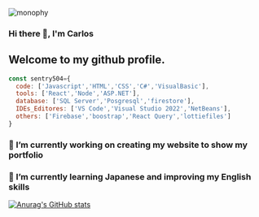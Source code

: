 ![monophy](https://user-images.githubusercontent.com/59220885/196550289-b372edcc-d0cc-43f5-8573-0ababe3a8850.gif)
### Hi there 👋, I'm Carlos
## Welcome to my github profile.

```js
const sentry504={
  code: ['Javascript','HTML','CSS','C#','VisualBasic'],
  tools: ['React','Node','ASP.NET'],
  database: ['SQL Server','Posgresql','firestore'],
  IDEs_Editores: ['VS Code','Visual Studio 2022','NetBeans'],
  others: ['Firebase','boostrap','React Query','lottiefiles']
}
```
### 🔭 I’m currently working on creating my website to show my portfolio
### 🌱 I’m currently learning Japanese and improving my English skills
[![Anurag's GitHub stats](https://github-readme-stats.vercel.app/api?username=sentry504)](https://github.com/anuraghazra/github-readme-stats)
<!--
**sentry504/sentry504** is a ✨ _special_ ✨ repository because its `README.md` (this file) appears on your GitHub profile.

Here are some ideas to get you started:

- 🌱 I’m currently learning ...
- 👯 I’m looking to collaborate on ...
- 🤔 I’m looking for help with ...
- 💬 Ask me about ...
- 📫 How to reach me: ...
- 😄 Pronouns: ...
- ⚡ Fun fact: ...
-->
